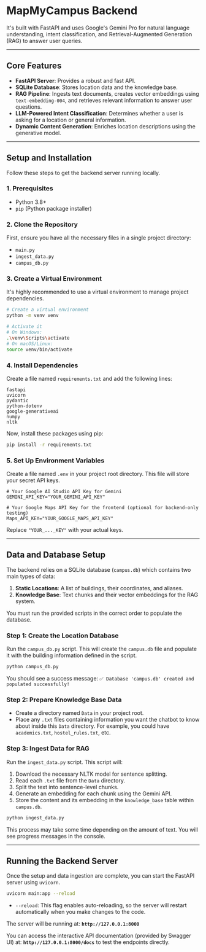 # MapMyCampus Backend

It's built with FastAPI and uses Google's Gemini Pro for natural language understanding, intent classification, and Retrieval-Augmented Generation (RAG) to answer user queries.

---

## Core Features

- **FastAPI Server**: Provides a robust and fast API.
- **SQLite Database**: Stores location data and the knowledge base.
- **RAG Pipeline**: Ingests text documents, creates vector embeddings using `text-embedding-004`, and retrieves relevant information to answer user questions.
- **LLM-Powered Intent Classification**: Determines whether a user is asking for a location or general information.
- **Dynamic Content Generation**: Enriches location descriptions using the generative model.

---

## Setup and Installation

Follow these steps to get the backend server running locally.

### 1. Prerequisites

- Python 3.8+
- `pip` (Python package installer)

### 2. Clone the Repository

First, ensure you have all the necessary files in a single project directory:

- `main.py`
- `ingest_data.py`
- `campus_db.py`

### 3. Create a Virtual Environment

It's highly recommended to use a virtual environment to manage project dependencies.

```bash
# Create a virtual environment
python -m venv venv

# Activate it
# On Windows:
.\venv\Scripts\activate
# On macOS/Linux:
source venv/bin/activate
```

### 4. Install Dependencies

Create a file named `requirements.txt` and add the following lines:

```
fastapi
uvicorn
pydantic
python-dotenv
google-generativeai
numpy
nltk
```

Now, install these packages using pip:

```bash
pip install -r requirements.txt
```

### 5. Set Up Environment Variables

Create a file named `.env` in your project root directory. This file will store your secret API keys.

```
# Your Google AI Studio API Key for Gemini
GEMINI_API_KEY="YOUR_GEMINI_API_KEY"

# Your Google Maps API Key for the frontend (optional for backend-only testing)
Maps_API_KEY="YOUR_GOOGLE_MAPS_API_KEY"
```

Replace `"YOUR_..._KEY"` with your actual keys.

---

## Data and Database Setup

The backend relies on a SQLite database (`campus.db`) which contains two main types of data:
1.  **Static Locations**: A list of buildings, their coordinates, and aliases.
2.  **Knowledge Base**: Text chunks and their vector embeddings for the RAG system.

You must run the provided scripts in the correct order to populate the database.

### Step 1: Create the Location Database

Run the `campus_db.py` script. This will create the `campus.db` file and populate it with the building information defined in the script.

```bash
python campus_db.py
```
You should see a success message: `✅ Database 'campus.db' created and populated successfully!`

### Step 2: Prepare Knowledge Base Data

- Create a directory named `Data` in your project root.
- Place any `.txt` files containing information you want the chatbot to know about inside this `Data` directory. For example, you could have `academics.txt`, `hostel_rules.txt`, etc.

### Step 3: Ingest Data for RAG

Run the `ingest_data.py` script. This script will:
1.  Download the necessary NLTK model for sentence splitting.
2.  Read each `.txt` file from the `Data` directory.
3.  Split the text into sentence-level chunks.
4.  Generate an embedding for each chunk using the Gemini API.
5.  Store the content and its embedding in the `knowledge_base` table within `campus.db`.

```bash
python ingest_data.py
```
This process may take some time depending on the amount of text. You will see progress messages in the console.

---

## Running the Backend Server

Once the setup and data ingestion are complete, you can start the FastAPI server using `uvicorn`.

```bash
uvicorn main:app --reload
```

- `--reload`: This flag enables auto-reloading, so the server will restart automatically when you make changes to the code.

The server will be running at: **`http://127.0.0.1:8000`**

You can access the interactive API documentation (provided by Swagger UI) at: **`http://127.0.0.1:8000/docs`** to test the endpoints directly.

